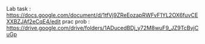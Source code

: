   Lab task : https://docs.google.com/document/d/1tfVj9ZReEozapRWFvF1YL2OX6fuvCEXXBZJAf2eCqE4/edit
prac prob : https://drive.google.com/drive/folders/1ADucedBDj_y72M8wuF9_JZ9TcBvjCuGp
